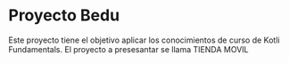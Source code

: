 # Proyecto Bedu

Este proyecto tiene el objetivo aplicar los conocimientos de curso de Kotli Fundamentals. El proyecto a presesantar se llama TIENDA MOVIL 
